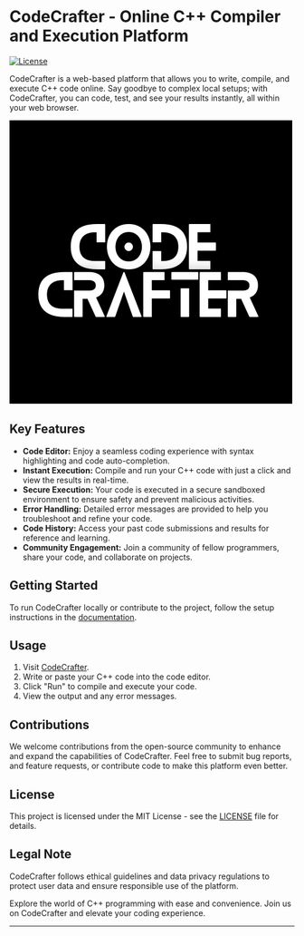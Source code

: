 # CodeCrafter - Online C++ Compiler and Execution Platform

[![License](https://img.shields.io/badge/License-MIT-blue.svg)](LICENSE)

CodeCrafter is a web-based platform that allows you to write, compile, and execute C++ code online. Say goodbye to complex local setups; with CodeCrafter, you can code, test, and see your results instantly, all within your web browser.

![CodeCrafter Screenshot](docs/images/screenshot.png)

## Key Features

- **Code Editor:** Enjoy a seamless coding experience with syntax highlighting and code auto-completion.
- **Instant Execution:** Compile and run your C++ code with just a click and view the results in real-time.
- **Secure Execution:** Your code is executed in a secure sandboxed environment to ensure safety and prevent malicious activities.
- **Error Handling:** Detailed error messages are provided to help you troubleshoot and refine your code.
- **Code History:** Access your past code submissions and results for reference and learning.
- **Community Engagement:** Join a community of fellow programmers, share your code, and collaborate on projects.

## Getting Started

To run CodeCrafter locally or contribute to the project, follow the setup instructions in the [documentation](link-to-documentation).

## Usage

1. Visit [CodeCrafter](https://your-website-url-here.com).
2. Write or paste your C++ code into the code editor.
3. Click "Run" to compile and execute your code.
4. View the output and any error messages.

## Contributions

We welcome contributions from the open-source community to enhance and expand the capabilities of CodeCrafter. Feel free to submit bug reports, and feature requests, or contribute code to make this platform even better.

## License

This project is licensed under the MIT License - see the [LICENSE](LICENSE) file for details.

## Legal Note

CodeCrafter follows ethical guidelines and data privacy regulations to protect user data and ensure responsible use of the platform.

Explore the world of C++ programming with ease and convenience. Join us on CodeCrafter and elevate your coding experience.

---
